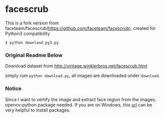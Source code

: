 facescrub
=========
This is a fork version from faceteam/facescrub(https://github.com/faceteam/facescrub),
created for Python3 compatibility

`$ python downlaod_py3.py`

### Original Readme Below

Download dataset from http://vintage.winklerbros.net/facescrub.html

simply rum `python download.py`, all images are downloaded under `download`.

### Notice

Since I want to vertify the image and extract face region from the images, opencv-python package needed. If you are on Windows, this [url](http://www.lfd.uci.edu/~gohlke/pythonlibs/) can be very helpful to install packages.